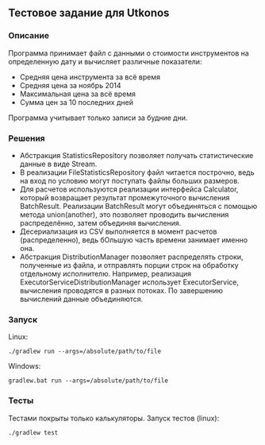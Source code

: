 ## Тестовое задание для Utkonos
### Описание
Программа принимает файл с данными о стоимости инструментов на определенную дату и вычисляет
различные показатели:
* Средняя цена инструмента за всё время
* Средняя цена за ноябрь 2014
* Максимальная цена за всё время
* Сумма цен за 10 последних дней

Программа учитывает только записи за будние дни.

### Решения
* Абстракция StatisticsRepository позволяет получать статистические данные в виде Stream.
* В реализации FileStatisticsRepository файл читается построчно, ведь на вход по условию могут поступать файлы 
больших размеров.
* Для расчетов используются реализации интерфейса Calculator, который возвращает результат промежуточного
вычисления BatchResult. Реализации BatchResult могут объединяться с помощью метода union(another), это позволяет
проводить вычисления распределённо, затем объединяя вычисления.
* Десериализация из CSV выполняется в момент расчетов (распределенно), ведь бОльшую часть времени занимает именно она.
* Абстракция DistributionManager позволяет распределять строки, полученные из файла, и отправлять порции строк на 
обработку отдельному исполнителю. Например, реализация ExecutorServiceDistributionManager использует ExecutorService,
вычисления проводятся в разных потоках. По завершению вычислений данные объединяются.

### Запуск
Linux:
```
./gradlew run --args=/absolute/path/to/file
```
Windows:
```
gradlew.bat run --args=/absolute/path/to/file
```

### Тесты
Тестами покрыты только калькуляторы.
Запуск тестов (linux): 
```
./gradlew test
```